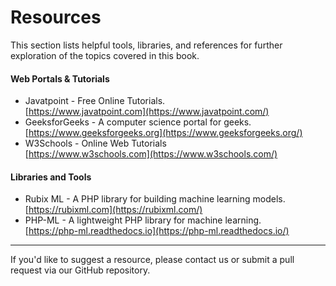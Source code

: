# Resources

This section lists helpful tools, libraries, and references for further exploration of the topics covered in this book.

#### Web Portals & Tutorials

* Javatpoint - Free Online Tutorials.\
  [https://www.javatpoint.com](https://www.javatpoint.com/)
* GeeksforGeeks - A computer science portal for geeks.\
  [https://www.geeksforgeeks.org](https://www.geeksforgeeks.org/)
* W3Schools - Online Web Tutorials\
  [https://www.w3schools.com](https://www.w3schools.com/)

#### Libraries and Tools

* Rubix ML - A PHP library for building machine learning models.\
  [https://rubixml.com](https://rubixml.com/)
* PHP-ML - A lightweight PHP library for machine learning.\
  [https://php-ml.readthedocs.io](https://php-ml.readthedocs.io/)

***

If you'd like to suggest a resource, please contact us or submit a pull request via our GitHub repository.

